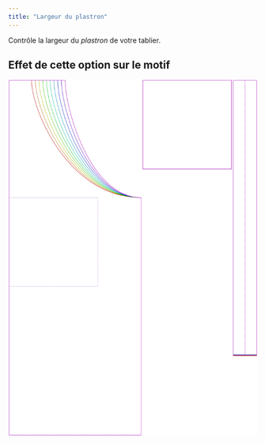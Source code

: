 ```yaml
---
title: "Largeur du plastron"
---
```


Contrôle la largeur du _plastron_ de votre tablier.

## Effet de cette option sur le motif

![Cette image montre l'effet de cette option en superposant plusieurs variantes qui ont une valeur différente pour cette option](albert_bibwidth_sample.svg "Effet de cette option sur le patron")
